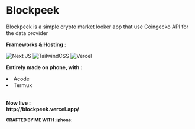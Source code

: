 

<div align="left">
<h1>Blockpeek</h1>
<p>Blockpeek is a simple crypto market looker app that use Coingecko API for the data provider</p>

<p><b>Frameworks & Hosting :</b></p>
<div align="left">

<a>![Next JS](https://img.shields.io/badge/Next-black?style=for-the-badge&logo=next.js&logoColor=white)</a>
<a>![TailwindCSS](https://img.shields.io/badge/tailwindcss-%2338B2AC.svg?style=for-the-badge&logo=tailwind-css&logoColor=white)</a>
<a>![Vercel](https://img.shields.io/badge/vercel-%23000000.svg?style=for-the-badge&logo=vercel&logoColor=white)</a>
</div>

<p><b>Entirely made on phone, with :</b></p>
<li>Acode</li>
<li>Termux</li>
<br>
<p><b>Now live : <br>
http://blockpeek.vercel.app/</b></p>

<p><b><sub>CRAFTED BY ME WITH :iphone:</sub></b></p>
</div>
